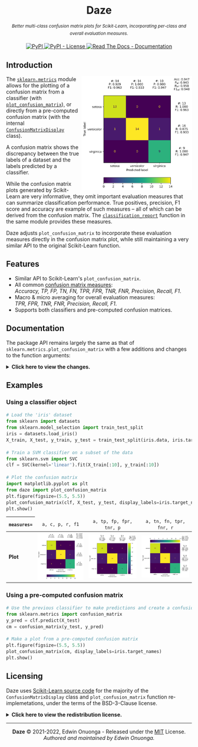 <h1 align="center">Daze</h1>

<p align="center">
    <sup><em>Better multi-class confusion matrix plots for Scikit-Learn, incorporating per-class and overall evaluation measures.</em></sup>
</p>

<div align="center">
    <a href="https://pypi.org/project/daze">
        <img src="https://img.shields.io/pypi/v/daze?style=flat-square" alt="PyPI"/>
    </a>
    <!-- Hide until tests are implemented
    <a href="https://pypi.org/project/daze">
        <img src="https://img.shields.io/pypi/pyversions/daze?style=flat-square" alt="PyPI - Python Version"/>
    </a>
    -->
    <a href="https://raw.githubusercontent.com/eonu/daze/master/LICENSE">
        <img src="https://img.shields.io/pypi/l/daze?style=flat-square" alt="PyPI - License"/>
    </a>
    <a href="https://daze.readthedocs.io/en/latest">
        <img src="https://readthedocs.org/projects/daze/badge/?version=latest&style=flat-square" alt="Read The Docs - Documentation">
    </a>
    <!-- Hide until tests are implemented
    <a href="https://travis-ci.org/eonu/daze">
        <img src="https://img.shields.io/travis/eonu/daze?logo=travis&style=flat-square" alt="Travis - Build">
    </a>
    -->
</div>

## Introduction

<img src="docs/_static/a,c,p,r,f1.svg" width="300px" align="right"/>

The [`sklearn.metrics`](https://scikit-learn.org/stable/modules/classes.html#module-sklearn.metrics) module allows for the plotting of a confusion matrix from a
classifier (with [`plot_confusion_matrix`](https://scikit-learn.org/stable/modules/generated/sklearn.metrics.plot_confusion_matrix.html#sklearn.metrics.plot_confusion_matrix)), or directly from a pre-computed confusion matrix (with the internal [`ConfusionMatrixDisplay`](https://scikit-learn.org/stable/modules/generated/sklearn.metrics.ConfusionMatrixDisplay.html#sklearn.metrics.ConfusionMatrixDisplay) class).

A confusion matrix shows the discrepancy between the true labels of a dataset and the labels predicted by a classifier.

While the confusion matrix plots generated by Scikit-Learn are very informative, they omit important evaluation measures that can summarize classification performance. True positives, precision, F1 score and accuracy are example of such measures – all of which can be derived from the confusion matrix. The [`classification_report`](https://scikit-learn.org/stable/modules/generated/sklearn.metrics.classification_report.html#sklearn.metrics.classification_report) function in the same module provides these measures.

Daze adjusts `plot_confusion_matrix` to incorporate these evaluation measures directly in the confusion matrix plot, while still maintaining a very similar API
to the original Scikit-Learn function.

## Features

- Similar API to Scikit-Learn's `plot_confusion_matrix`.
- All common [confusion matrix measures](https://daze.readthedocs.io/en/latest/sections/measures.html#types-of-measures):<br/>
  _Accuracy, TP, FP, TN, FN, TPR, FPR, TNR, FNR, Precision, Recall, F1_.
- Macro & micro averaging for overall evaluation measures:<br/>
  _TPR, FPR, TNR, FNR, Precision, Recall, F1_.
- Supports both classifiers and pre-computed confusion matrices.

## Documentation

The package API remains largely the same as that of `sklearn.metrics.plot_confusion_matrix` with a few additions and changes to the function arguments:

<details>
<summary>
    <b>Click here to view the changes.</b>
</summary>
<p>

- `estimator` (_changed_): Supports the usual fitted Scikit-Learn classifier (or [`sklearn.pipeline.Pipeline`](https://scikit-learn.org/stable/modules/generated/sklearn.pipeline.Pipeline.html)), but also now accepts a pre-computed confusion matrix.
- `X` (_changed_): If `estimator` is a classifier, then `X` are input values as usual. If `estimator` is a confusion matrix, then `X` should be set to `None`.
- `y_true` (_changed_): If `estimator` is a classifier, then `y_true` are target values as usual. If `estimator` is a confusion matrix, then `y_true` should be set to `None`.
- `normalize` (_added_): Whether or not to normalize the plotted confusion matrix (`True`/`False`). Note that if a confusion matrix is provided, it should always be un-normalized.
- `include_measures` (_added_): Whether or not to include evaluation measures in the confusion matrix plot (`True`/`False`).
- `measures` (_added_): Collection of labels for evaluation measures to display in the plot ([see documentation](https://daze.readthedocs.io/en/latest/sections/measures.html#types-of-measures))
- `measures_format` (_added_): Format string for the evaluation measure values.
- `include_summary` (_added_): Whether or not to include summary measures (`True`/`False`). Note that `include_measures=False` overrides this setting.
- `summary_type` (_added_): The type of averaging (`'micro'`/`'macro'`) used for summary measures.

</p>
</details>

<!-- Additions to sklearn API - also mention normalize -->
<!-- Link to docs -->
<!-- Table of measurese -->

## Examples

### Using a classifier object

```python
# Load the 'iris' dataset
from sklearn import datasets
from sklearn.model_selection import train_test_split
iris = datasets.load_iris()
X_train, X_test, y_train, y_test = train_test_split(iris.data, iris.target, random_state=1)

# Train a SVM classifier on a subset of the data
from sklearn.svm import SVC
clf = SVC(kernel='linear').fit(X_train[:10], y_train[:10])

# Plot the confusion matrix
import matplotlib.pyplot as plt
from daze import plot_confusion_matrix
plt.figure(figsize=(5.5, 5.5))
plot_confusion_matrix(clf, X_test, y_test, display_labels=iris.target_names, measures=...)
plt.show()
```

<table>
	<thead>
		<tr>
			<th>
                <code>measures=</code>
			</th>
            <td align="center">
                <code>a, c, p, r, f1</code>
			</td>
            <td align="center">
                <code>a, tp, fp, fpr, tnr, p</code>
			</td>
            <td align="center">
                <code>a, tn, fn, tpr, fnr, r</code>
			</td>
		</tr>
	</thead>
    <tbody>
        <tr>
            <td>
                <b>Plot</b>
            </td>
            <td align="center">
                <img src="docs/_static/a,c,p,r,f1.svg" width="400px"/>
            </td>
            <td align="center">
                <img src="docs/_static/a,tp,fp,fpr,tnr,p.svg" width="385px"/>
            </td>
            <td align="center">
                <img src="docs/_static/a,tn,fn,tpr,fnr,r.svg" width="380px"/>
            </td>
        </tr>
    </tbody>
</table>

### Using a pre-computed confusion matrix

```python
# Use the previous classifier to make predictions and create a confusion matrix
from sklearn.metrics import confusion_matrix
y_pred = clf.predict(X_test)
cm = confusion_matrix(y_test, y_pred)

# Make a plot from a pre-computed confusion matrix
plt.figure(figsize=(5.5, 5.5))
plot_confusion_matrix(cm, display_labels=iris.target_names)
plt.show()
```

## Licensing

Daze uses [Scikit-Learn source code](https://github.com/scikit-learn/scikit-learn/blob/master/sklearn/metrics/_plot/confusion_matrix.py) for the majority of the `ConfusionMatrixDisplay` class and `plot_confusion_matrix` function re-implemetations, under the terms of the BSD-3-Clause license.

<details>
<summary>
    <b>Click here to view the redistribution license.</b>
</summary>
<p>

> ```
> BSD 3-Clause License
>
> Copyright (c) 2007-2020 The scikit-learn developers.
> All rights reserved.
>
> Redistribution and use in source and binary forms, with or without
> modification, are permitted provided that the following conditions are met:
>
> * Redistributions of source code must retain the above copyright notice, this
>   list of conditions and the following disclaimer.
>
> * Redistributions in binary form must reproduce the above copyright notice,
>   this list of conditions and the following disclaimer in the documentation
>   and/or other materials provided with the distribution.
>
> * Neither the name of the copyright holder nor the names of its
>   contributors may be used to endorse or promote products derived from
>   this software without specific prior written permission.
>
> THIS SOFTWARE IS PROVIDED BY THE COPYRIGHT HOLDERS AND CONTRIBUTORS "AS IS"
> AND ANY EXPRESS OR IMPLIED WARRANTIES, INCLUDING, BUT NOT LIMITED TO, THE
> IMPLIED WARRANTIES OF MERCHANTABILITY AND FITNESS FOR A PARTICULAR PURPOSE ARE
> DISCLAIMED. IN NO EVENT SHALL THE COPYRIGHT HOLDER OR CONTRIBUTORS BE LIABLE
> FOR ANY DIRECT, INDIRECT, INCIDENTAL, SPECIAL, EXEMPLARY, OR CONSEQUENTIAL
> DAMAGES (INCLUDING, BUT NOT LIMITED TO, PROCUREMENT OF SUBSTITUTE GOODS OR
> SERVICES; LOSS OF USE, DATA, OR PROFITS; OR BUSINESS INTERRUPTION) HOWEVER
> CAUSED AND ON ANY THEORY OF LIABILITY, WHETHER IN CONTRACT, STRICT LIABILITY,
> OR TORT (INCLUDING NEGLIGENCE OR OTHERWISE) ARISING IN ANY WAY OUT OF THE USE
> OF THIS SOFTWARE, EVEN IF ADVISED OF THE POSSIBILITY OF SUCH DAMAGE.
> ```

</p>
</details>

---

<p align="center">
  <b>Daze</b> &copy; 2021-2022, Edwin Onuonga - Released under the <a href="https://opensource.org/licenses/MIT">MIT</a> License.<br/>
  <em>Authored and maintained by Edwin Onuonga.</em>
</p>